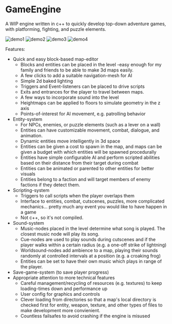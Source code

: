 # GameEngine
A WIP engine written in c++ to quickly develop top-down adventure games, with platforming, fighting, and puzzle elements.

![demo1](https://user-images.githubusercontent.com/74583686/132134718-c85cc70c-3844-4f9f-9d4b-9a1310ff92c4.png)
![demo2](https://user-images.githubusercontent.com/74583686/132134918-490ed6be-9cc4-4616-a9e4-f266af0922f2.png)
![demo3](https://user-images.githubusercontent.com/74583686/132135089-804e84e4-64bf-40ad-96dd-efffe1ac00de.png)
![demo4](https://user-images.githubusercontent.com/74583686/132135462-55b34f87-039b-45d0-8f85-717f1a008576.gif)



Features:
  - Quick and easy block-based map-editor
    - Blocks and entities can be placed in the level
      -easy enough for my family and friends to be able to make 3d maps easily.
    - A few clicks to add a suitable navigation-mesh for AI
    - Simple 2d baked lighting
    - Triggers and Event-listeners can be placed to drive scripts
    - Exits and entrances for the player to travel between maps.
     - A few ways to incorporate sound into the level
     - Heightmaps can be applied to floors to simulate geometry in the z axis
    - Points-of-interest for AI movement, e.g. patrolling behavior
  - Entity-system
    - For NPCs, enemies, or puzzle elements (such as a lever on a wall)
    - Entities can have customizable movement, combat, dialogue, and animation.
    - Dynamic entities move intelligently in 3d space
    - Entities can be given a cost to spawn in the map, and maps can be given a budget with which entities will be spawned procedurally
    - Entities have simple configurable AI and perform scripted abilities based on their distance from their target during combat
    - Entities can be animated or parented to other entities for better visuals
    - Entities belong to a faction and will target members of enemy factions if they detect them. 
  - Scripting-system
    - Triggers to call scripts when the player overlaps them
    - Interface to entities, combat, cutscenes, puzzles, more complicated mechanics... pretty much any event you would like to have happen in a game
    - Not c++, so it's not compiled.
  - Sound-system
    - Music-nodes placed in the level determine what song is played. The closest music node will play its song.
    - Cue-nodes are used to play sounds during cutscenes and if the player walks within a certain radius (e.g. a one-off strike of lightning)
    - Worldsound-nodes add ambience to a map, playing their sounds randomly at controlled intervals at a position (e.g. a croaking frog)
    - Entities can be set to have their own music which plays in range of the player.
  - Save-game-system (to save player progress)
  - Appropriate attention to more technical features
    - Careful management/recycling of resources (e.g. textures) to keep loading-times down and performance up
    - User config for graphics and controls
    - Clever loading from directories so that a map's local directory is checked first for entity, weapon, texture, and other types of files to make development more convienient.
    - Countless failsafes to avoid crashing if the engine is misused


